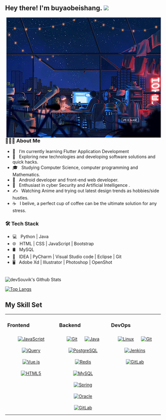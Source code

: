 
<h2> Hey there! I'm buyaobeishang. <img src="https://github.com/souvikguria98/souvikguria98/blob/master/Hi.gif" width="25"></h2>
<img align="right" alt="GIF" src="https://github.com/buyaobeishang/buyaobeishang/blob/main/image/nightlife.gif" width="500"/>

<h3> 👨🏻‍💻 About Me </h3>

<!-- longkonglong -->
<!-- 1.行情好的时候操作, 行情不好的时候空仓 -->
<!-- 2.当前市场连板情绪差,每天的涨停第二天都没有溢价的时候,市场情绪处于冰点,此时不要操作 -->
<!-- 最大的问题 -->
<!-- 1.管不住手,因为管不住手亏损的钱少说也有一个W了,当天已经有较大亏损的时候不要在操作,等待最佳的入场时机,在操作只会产生更大的亏损 -->
<!-- 2.不知道空仓,已经知道市场情绪不好的时候,要空仓等待,此时亏钱的概率大于赚钱的概率,不要操作 -->
<!-- 3.不知道围绕主线搞,当市场有极大刺激消息时,要围绕此版块操作,前排进不去可以找龙二,龙三,龙头总会给进场时机,没有换手的龙头不是真龙头,如果该板块后排整齐,龙头换手时机就是进场机会 -->
<!-- 4.市场没有方向的时候,不要凭借着自己的感觉走,如果实在管不住也要轻仓操作,千万不要市场情绪不好的时候满仓操作,无论资金大小,此时的市场亏钱效应巨大 -->
<!-- 5.在市场情绪不好的时候,没有主线的时候,每一次反抽都是离场机会,千万切忌 -->
<!-- 6.盈利就是铁一样的纪律,管住手,及时止损,不要格局,不及预期直接割肉,从这亏的钱可以从别的地方赚回来 -->
<!-- 7.不要害怕踏空,来这是为了赚钱的,目的是盈利,少赚几次钱又能怎么样,目的是减少不必要的亏损,留资金吃大肉 -->
<!-- 9.没有方向的时候就原地停留,不要乱操作,乱操作只会亏钱 -->
<!-- 10.从今天起,有主线的时候围绕主线搞,没主线的时候就空仓,等待市场情绪好转,重仓猛干,相信自己一定可以 -->

- 🔭 &nbsp; I’m currently learning Flutter Application Development
- 🤔 &nbsp; Exploring new technologies and developing software solutions and quick hacks.
- 🎓 &nbsp; Studying Computer Science, computer programming and Mathematics.
- 💼 &nbsp; Android developer and front-end web developer.
- 🌱 &nbsp; Enthusiast in cyber Security and Artificial Intelligence .
- ✍️ &nbsp; Watching Anime and trying out latest design trends as hobbies/side hustles.
- ☕ &nbsp; I belive, a perfect cup of coffee can be the ultimate solution for any stress. 

<h3>🛠 Tech Stack</h3>

- 💻 &nbsp; Python | Java  
- 🌐 &nbsp; HTML | CSS | JavaScript | Bootstrap 
- 🛢 &nbsp; MySQL 
- 🔧 &nbsp; IDEA | PyCharm | Visual Studio code | Eclipse | Git
- 🖥 &nbsp; Adobe Xd | Illustrator | Photoshop | OpenShot

<br>

<img align="center" src="https://github-readme-stats.vercel.app/api?username=buyaobeishang&include_all_commits=true&count_private=true&show_icons=true&line_height=20&title_color=7A7ADB&icon_color=2234AE&text_color=D3D3D3&bg_color=0,000000,130F40" alt="devSouvik's Github Stats">

</br>

[![Top Langs](https://github-readme-stats.vercel.app/api/top-langs/?username=buyaobeishang&layout=compact&text_color=daf7dc&bg_color=151515)](https://github.com/devSouvik/github-readme-stats)

## My Skill Set  
<table><tr><td valign="top" width="33%">



### Frontend  
<div align="center">  
<a href="https://www.javascript.com/" target="_blank"><img style="margin: 10px" src="https://profilinator.rishav.dev/skills-assets/javascript-original.svg" alt="JavaScript" height="50" /></a>  
<a href="https://jquery.com/" target="_blank"><img style="margin: 10px" src="https://profilinator.rishav.dev/skills-assets/jquery.png" alt="jQuery" height="50" /></a>  
<a href="https://vuejs.org/" target="_blank"><img style="margin: 10px" src="https://profilinator.rishav.dev/skills-assets/vuejs-original-wordmark.svg" alt="Vue.js" height="50" /></a>  
<a href="https://en.wikipedia.org/wiki/HTML5" target="_blank"><img style="margin: 10px" src="https://profilinator.rishav.dev/skills-assets/html5-original-wordmark.svg" alt="HTML5" height="50" /></a>  
</div>

</td><td valign="top" width="33%">



### Backend  
<div align="center">  
<a href="https://github.com/" target="_blank"><img style="margin: 10px" src="https://profilinator.rishav.dev/skills-assets/git-scm-icon.svg" alt="Git" height="50" /></a>  
<a href="https://www.java.com/" target="_blank"><img style="margin: 10px" src="https://profilinator.rishav.dev/skills-assets/java-original-wordmark.svg" alt="Java" height="50" /></a>  
<a href="https://www.postgresql.org/" target="_blank"><img style="margin: 10px" src="https://profilinator.rishav.dev/skills-assets/postgresql-original-wordmark.svg" alt="PostgreSQL" height="50" /></a>  
<a href="https://redis.io/" target="_blank"><img style="margin: 10px" src="https://profilinator.rishav.dev/skills-assets/redis-original-wordmark.svg" alt="Redis" height="50" /></a>  
<a href="https://www.mysql.com/" target="_blank"><img style="margin: 10px" src="https://profilinator.rishav.dev/skills-assets/mysql-original-wordmark.svg" alt="MySQL" height="50" /></a>  
<a href="https://docs.spring.io/spring-framework/docs/3.0.x/reference/expressions.html#:~:text=The%20Spring%20Expression%20Language%20(SpEL,and%20basic%20string%20templating%20functionality." target="_blank"><img style="margin: 10px" src="https://profilinator.rishav.dev/skills-assets/springio-icon.svg" alt="Spring" height="50" /></a>  
<a href="https://www.oracle.com/in/index.html" target="_blank"><img style="margin: 10px" src="https://profilinator.rishav.dev/skills-assets/oracle-original.svg" alt="Oracle" height="50" /></a>  
<a href="https://about.gitlab.com/" target="_blank"><img style="margin: 10px" src="https://profilinator.rishav.dev/skills-assets/gitlab.svg" alt="GitLab" height="50" /></a>  
</div>

</td><td valign="top" width="33%">



### DevOps  
<div align="center">  
<a href="https://www.linux.org/" target="_blank"><img style="margin: 10px" src="https://profilinator.rishav.dev/skills-assets/linux-original.svg" alt="Linux" height="50" /></a>  
<a href="https://github.com/" target="_blank"><img style="margin: 10px" src="https://profilinator.rishav.dev/skills-assets/git-scm-icon.svg" alt="Git" height="50" /></a>  
<a href="https://www.jenkins.io/" target="_blank"><img style="margin: 10px" src="https://profilinator.rishav.dev/skills-assets/jenkins-icon.svg" alt="Jenkins" height="50" /></a>  
<a href="https://about.gitlab.com/" target="_blank"><img style="margin: 10px" src="https://profilinator.rishav.dev/skills-assets/gitlab.svg" alt="GitLab" height="50" /></a>  
</div>

</td></tr></table>  

<br/>  

